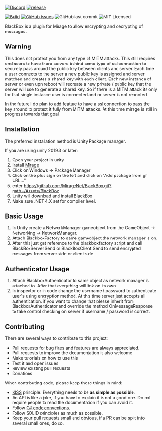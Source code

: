 [![Discord](https://img.shields.io/discord/809535064551456888.svg)](https://discordapp.com/invite/DTBPBYvexy)
[![release](https://img.shields.io/github/release/Miragenet/BlackBox.svg)](https://github.com/MirageNet/BlackBox/releases/latest)

[![Build](https://github.com/MirageNet/BlackBox/workflows/CI/badge.svg)](https://github.com/MirageNet/BlackBox/actions?query=workflow%3ACI)
[![GitHub issues](https://img.shields.io/github/issues/MirageNet/BlackBox.svg)](https://github.com/MirageNet/BlackBox/issues)
![GitHub last commit](https://img.shields.io/github/last-commit/MirageNet/BlackBox.svg) ![MIT Licensed](https://img.shields.io/badge/license-MIT-green.svg)

<!--[![Quality Gate Status](https://sonarcloud.io/api/project_badges/measure?project=BlackBox&metric=alert_status)](https://sonarcloud.io/dashboard?id=BlackBox)-->
<!--[![SonarCloud Coverage](https://sonarcloud.io/api/project_badges/measure?project=BlackBox&metric=coverage)](https://sonarcloud.io/component_measures?id=BlackBox&metric=coverage)-->
<!--[![Lines of Code](https://sonarcloud.io/api/project_badges/measure?project=BlackBox&metric=ncloc)](https://sonarcloud.io/dashboard?id=BlackBox)-->
<!--[![Technical Debt](https://sonarcloud.io/api/project_badges/measure?project=BlackBox&metric=sqale_index)](https://sonarcloud.io/dashboard?id=BlackBox)-->
<!--[![Code Smells](https://sonarcloud.io/api/project_badges/measure?project=BlackBox&metric=code_smells)](https://sonarcloud.io/dashboard?id=BlackBox)-->


BlackBox is a plugin for Mirage to allow encrypting and decrypting of messages.

## Warning
This does not protect you from any type of MITM attacks. This still requires end users to have there servers behind some type of ssl connection to securely pass around the public key between clients and server.
Each time a user connects to the server a new public key is assigned and server matches and creates a shared key with each client. Each new instance of server or even upn reboot will recreate a new private / public
key that the server will use to generate a shared key. So if there is a MITM attack its only for that single instance user is connected and or server is not rebooted. 

In the future I do plan to add feature to have a ssl connection to pass the key around to protect it fully from MITM attacks. At this time mirage is still in progress towards that goal.

## Installation
The preferred installation method is Unity Package manager.

If you are using unity 2019.3 or later: 

1) Open your project in unity
2) Install [Mirage](https://github.com/MirageNet/Mirage)
3) Click on Windows -> Package Manager
4) Click on the plus sign on the left and click on "Add package from git URL..."
5) enter https://github.com/MirageNet/BlackBox.git?path=/Assets/BlackBox
6) Unity will download and install BlackBox
7) Make sure .NET 4.X set for compiler level.

## Basic Usage

1) In Unity create a NetworkManager gameobject from the GameObject -> Networking -> NetworkManager.
2) Attach BlackboxFactory to same gameobject the network manager is on.
3) After this just get reference to the blackboxfactory script and call BlackBoxServer.Send or BlackBoxClient.Send to send encrypted messages from server side or client side.

## Authenticator Usage
1) Attach BlackboxAuthenticator to same object as network manager is attached to. After that everything will link on its own.
2) In inspector or in code change the username / password to authenticate user's using encryption method. At this time server just accepts all authentication.
if you want to change that please inherit from BlackboxAuthenticator and override the method OnMessageResponse to take control checking on server if username / password is correct.

## Contributing

There are several ways to contribute to this project:

* Pull requests for bug fixes and features are always appreciated.
* Pull requests to improve the documentation is also welcome
* Make tutorials on how to use this
* Test it and open issues
* Review existing pull requests
* Donations

When contributing code, please keep these things in mind:

* [KISS](https://en.wikipedia.org/wiki/KISS_principle) principle. Everything needs to be **as simple as possible**. 
* An API is like a joke,  if you have to explain it is not a good one.  Do not require people to read the documentation if you can avoid it.
* Follow [C# code conventions](https://docs.microsoft.com/en-us/dotnet/csharp/programming-guide/inside-a-program/coding-conventions).
* Follow [SOLID principles](https://en.wikipedia.org/wiki/SOLID) as much as possible. 
* Keep your pull requests small and obvious,  if a PR can be split into several small ones, do so.
